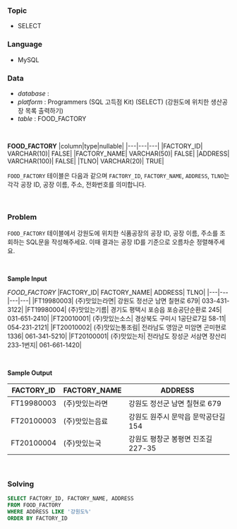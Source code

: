### Topic
- SELECT
  
### Language
- MySQL

### Data
- *database* : 
- *platform* : Programmers (SQL 고득점 Kit) (SELECT) (강원도에 위치한 생산공장 목록 출력하기)
- *table* : FOOD_FACTORY

<br>

**FOOD_FACTORY**
|column|type|nullable|
|---|---|---|
|FACTORY_ID|	VARCHAR(10)|	FALSE|
|FACTORY_NAME|	VARCHAR(50)|	FALSE|
|ADDRESS|	VARCHAR(100)|	FALSE|
|TLNO|	VARCHAR(20)|	TRUE|

`FOOD_FACTORY` 테이블은 다음과 같으며 `FACTORY_ID`, `FACTORY_NAME`, `ADDRESS`, `TLNO`는 각각 공장 ID, 공장 이름, 주소, 전화번호를 의미합니다.

<br>

### Problem
`FOOD_FACTORY` 테이블에서 강원도에 위치한 식품공장의 공장 ID, 공장 이름, 주소를 조회하는 SQL문을 작성해주세요. 이때 결과는 공장 ID를 기준으로 오름차순 정렬해주세요.

<br>

**Sample Input**

*FOOD_FACTORY*
|FACTORY_ID|	FACTORY_NAME|	ADDRESS|	TLNO|
|---|---|---|---|
|FT19980003|	(주)맛있는라면|	강원도 정선군 남면 칠현로 679|	033-431-3122|
|FT19980004|	(주)맛있는기름|	경기도 평택시 포승읍 포승공단순환로 245|	031-651-2410|
|FT20010001|	(주)맛있는소스|	경상북도 구미시 1공단로7길 58-11|	054-231-2121|
|FT20010002|	(주)맛있는통조림|	전라남도 영암군 미암면 곤미현로 1336|	061-341-5210|
|FT20100001|	(주)맛있는차|	전라남도 장성군 서삼면 장산리 233-1번지|	061-661-1420|

<br>

**Sample Output**

|FACTORY_ID|	FACTORY_NAME|	ADDRESS|
|---|---|---|
|FT19980003|	(주)맛있는라면|	강원도 정선군 남면 칠현로 679|
|FT20100003|	(주)맛있는음료|	강원도 원주시 문막읍 문막공단길 154|
|FT20100004|	(주)맛있는국|	강원도 평창군 봉평면 진조길 227-35|

<br>

### Solving

```sql
SELECT FACTORY_ID, FACTORY_NAME, ADDRESS
FROM FOOD_FACTORY
WHERE ADDRESS LIKE '강원도%'
ORDER BY FACTORY_ID                          
```
